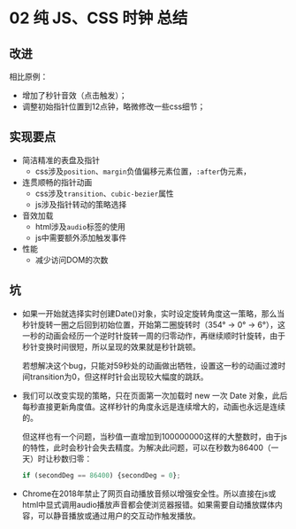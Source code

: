 # 02 纯 JS、CSS 时钟 总结

## 改进

相比原例：

- 增加了秒针音效（点击触发）；
- 调整初始指针位置到12点钟，略微修改一些css细节；

## 实现要点

- 简洁精准的表盘及指针
  - css涉及`position`、`margin`负值偏移元素位置，`:after`伪元素，
- 连贯顺畅的指针动画
  - css涉及`transition`、`cubic-bezier`属性
  - js涉及指针转动的策略选择
- 音效加载
  - html涉及`audio`标签的使用
  - js中需要额外添加触发事件
- 性能
  - 减少访问DOM的次数

## 坑

- 如果一开始就选择实时创建Date()对象，实时设定旋转角度这一策略，那么当秒针旋转一圈之后回到初始位置，开始第二圈旋转时（354° → 0° → 6°），这一秒的动画会经历一个逆时针旋转一周的归零动作，再继续顺时针旋转，由于秒针变换时间很短，所以呈现的效果就是秒针跳顿。

  若想解决这个bug，只能对59秒处的动画做出牺牲，设置这一秒的动画过渡时间transition为0，但这样时针会出现较大幅度的跳跃。

- 我们可以改变实现的策略，只在页面第一次加载时 new 一次 Date 对象，此后每秒直接更新角度值。这样秒针的角度永远是连续增大的，动画也永远是连续的。

  但这样也有一个问题，当秒值一直增加到100000000这样的大整数时，由于js的特性，此时会秒针会失去精度。为解决此问题，可以在秒数为86400（一天）时让秒数归零：

  ```js
  if (secondDeg == 86400) {secondDeg = 0};
  ```

- Chrome在2018年禁止了网页自动播放音频以增强安全性。所以直接在js或html中显式调用audio播放声音都会使浏览器报错。如果需要自动播放媒体内容，可以静音播放或通过用户的交互动作触发播放。